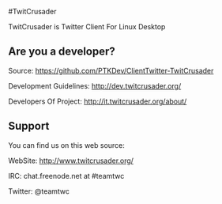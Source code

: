 #TwitCrusader

TwitCrusader is Twitter Client For Linux Desktop


## Are you a developer?

Source: https://github.com/PTKDev/ClientTwitter-TwitCrusader

Development Guidelines: http://dev.twitcrusader.org/

Developers Of Project: http://it.twitcrusader.org/about/


## Support

You can find us on this web source:

WebSite: http://www.twitcrusader.org/

IRC: chat.freenode.net at #teamtwc

Twitter: @teamtwc
